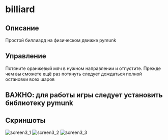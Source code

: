 # billiard

## Описание
Простой биллиард на физическом движке pymunk

## Управление
Потяните оранжевый мяч в нужном направлении и отпустите. Прежде чем вы сможете ещё раз потянуть следует дождаться полной остановки всех шаров

## ВАЖНО: для работы игры следует установить библиотеку pymunk

## Скриншоты
![screen3_1](https://user-images.githubusercontent.com/31848594/125634984-3aa2fede-d460-494b-8230-36a401defcb3.png)
![screen3_2](https://user-images.githubusercontent.com/31848594/125635088-3e41980e-21b1-4836-a88a-987a906c8686.png)
![screen3_3](https://user-images.githubusercontent.com/31848594/125635281-d1b3104a-49f1-402f-89ab-1aa87fadf0b4.png)
